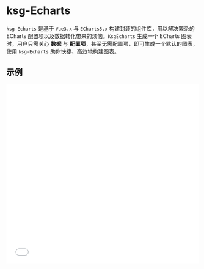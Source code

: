 # ksg-Echarts

`ksg-Echarts` 是基于 `Vue3.x` 与 `ECharts5.x` 构建封装的组件库，用以解决繁杂的 ECharts 配置项以及数据转化带来的烦恼。`KsgEcharts` 生成一个 ECharts 图表时，用户只需关心 **数据** 与 **配置项**，甚至无需配置项，即可生成一个默认的图表，使用 `ksg-Echarts` 助你快捷、高效地构建图表。

## 示例

<iframe width="100%" height="470" src="//jsfiddle.net/vecharts/ydkyhjv6/27/embedded/result,html,js/?bodyColor=fff" allowfullscreen="allowfullscreen" frameborder="0"></iframe>